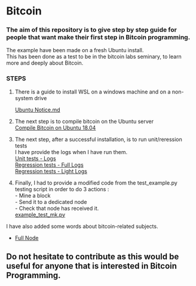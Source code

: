 # Bitcoin

### The aim of this repository is to give step by step guide for people that want make their first step in Bitcoin programming.  
The example have been made on a fresh Ubuntu install.  
This has been done as a test to be in the bitcoin labs seminary, to learn more and deeply about Bitcoin. 

### **STEPS**

1. There is a guide to install WSL on a windows machine and on a non-system drive

    [Ubuntu Notice.md](https://github.com/nourou4them/bitcoin/blob/main/Ubuntu%20Notice.md)  

2. The next step is to compile bitcoin on the Ubuntu server  
    [Compile Bitcoin on Ubuntu 18.04](https://github.com/nourou4them/bitcoin/blob/main/Compile%20Bitcoin%20on%20Ubuntu%2018.04.md#compile-bitcoin-on-ubuntu-1804)  

3. The next step, after a successful installation, is to run unit/reression tests  
I have provide the logs when I have run them.  
    [Unit tests - Logs](https://github.com/nourou4them/bitcoin/blob/main/Unit%20tests%20-%20Logs.md)  
    [Regression tests - Full Logs](https://github.com/nourou4them/bitcoin/blob/main/Regression%20tests%20-%20All%20Logs.md#regression-tests---logs)  
    [Regression tests - Light Logs](https://github.com/nourou4them/bitcoin/blob/main/Regression%20tests%20-%20Light%20Logs.md)  

4. Finally, I had to provide a modified code from the test_example.py testing script in order to do 3 actions :  
        - Mine a block  
        - Send it to a dedicated node  
        - Check that node has received it.  
    [example_test_mk.py](https://github.com/nourou4them/bitcoin/blob/main/example_test_mk.py) 
    
I have also added some words about bitcoin-related subjects.
- [Full Node](https://github.com/nourou4them/bitcoinsn/blob/main/full_node.md)

## Do not hesitate to contribute as this would be useful for anyone that is interested in Bitcoin Programming.
